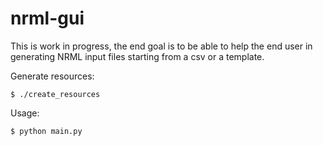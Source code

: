 nrml-gui
========

This is work in progress, the end goal
is to be able to help the end user in
generating NRML input files starting from
a csv or a template. 

Generate resources:
    
    $ ./create_resources

Usage:
    
    $ python main.py
